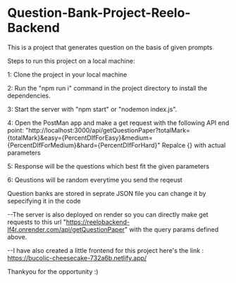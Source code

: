 # Question-Bank-Project-Reelo-Backend
This is a project that generates question on the basis of given prompts

Steps to run this project on a local machine:

1: Clone the project in your local machine

2: Run the "npm run i" command in the project directory to install the dependencies.

3: Start the server with "npm start" or "nodemon index.js".

4: Open the PostMan app and make a get request with the following API end point: "http://localhost:3000/api/getQuestionPaper?totalMark={totalMark}&easy={PercentDIfForEasy}&medium={PercentDIfForMedium}&hard={PercentDIfForHard}"
Repalce {} with actual parameters

5: Response will be the questions which best fit the given parameters

6: Qeustions will be random everytime you send the reqeust

Question banks are stored in seprate JSON file you can change it by sepecifying it in the code

--The server is also deployed on render so you can directly make get requests to this url "https://reelobackend-lf4r.onrender.com/api/getQuestionPaper" with the query params defined above.

--I have also created a little frontend for this project 
  here's the link : https://bucolic-cheesecake-732a6b.netlify.app/ 


Thankyou for the opportunity :)
